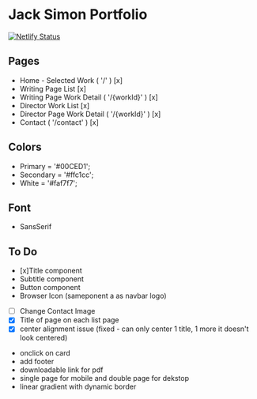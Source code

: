 # Jack Simon Portfolio

[![Netlify Status](https://api.netlify.com/api/v1/badges/aba58578-66fe-47c1-8658-77f72e49e065/deploy-status)](https://app.netlify.com/sites/jackwebsite/deploys)


## Pages
- Home - Selected Work  ( '/' ) [x]
- Writing Page List [x]
- Writing Page Work Detail ( '/{workId}' ) [x]
- Director Work List [x]
- Director Page Work Detail ( '/{workId}' ) [x]
- Contact ( '/contact' ) [x]

## Colors
- Primary = '#00CED1'; 
- Secondary = '#ffc1cc';
- White = '#faf7f7';

## Font 
- SansSerif

##  To Do
- [x]Title component
- Subtitle component
- Button component
- Browser Icon (sameponent a as navbar logo)
- [ ] Change Contact Image
- [x] Title of page on each list page
- [x] center alignment issue (fixed - can only center 1 title, 1 more it doesn't look centered)
- onclick on card
- add footer
- downloadable link for pdf
- single page for mobile and double page for dekstop
- linear gradient with dynamic border